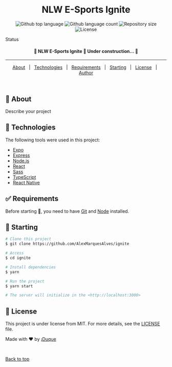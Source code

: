 <div align="center" id="top"> 
  <!-- <img src="./.github/app.gif" alt="Ignite" /> -->

&#xa0;

  <!-- <a href="https://ignite.netlify.app">Demo</a> -->
</div>

<h1 align="center">NLW E-Sports Ignite</h1>

<p align="center">
  <img alt="Github top language" src="https://img.shields.io/github/languages/top/AlexMarquesAlves/ignite?color=56BEB8">

  <img alt="Github language count" src="https://img.shields.io/github/languages/count/AlexMarquesAlves/ignite?color=56BEB8">

  <img alt="Repository size" src="https://img.shields.io/github/repo-size/AlexMarquesAlves/ignite?color=56BEB8">

  <img alt="License" src="https://img.shields.io/github/license/AlexMarquesAlves/ignite?color=56BEB8">

  <!-- <img alt="Github issues" src="https://img.shields.io/github/issues/AlexMarquesAlves/ignite?color=56BEB8" /> -->

  <!-- <img alt="Github forks" src="https://img.shields.io/github/forks/AlexMarquesAlves/ignite?color=56BEB8" /> -->

  <!-- <img alt="Github stars" src="https://img.shields.io/github/stars/AlexMarquesAlves/ignite?color=56BEB8" /> -->
</p>

Status

<h4 align="center">
	🚧 NLW E-Sports Ignite 🚀 Under construction...  🚧
</h4>

<hr>

<p align="center">
  <a href="#dart-about">About</a> &#xa0; | &#xa0; 
  <!-- <a href="#sparkles-features">Features</a> &#xa0; | &#xa0; -->
  <a href="#rocket-technologies">Technologies</a> &#xa0; | &#xa0;
  <a href="#white_check_mark-requirements">Requirements</a> &#xa0; | &#xa0;
  <a href="#checkered_flag-starting">Starting</a> &#xa0; | &#xa0;
  <a href="#memo-license">License</a> &#xa0; | &#xa0;
  <a href="https://github.com/AlexMarquesAlves" target="_blank">Author</a>
</p>

<br>

## :dart: About

Describe your project

<!-- ## :sparkles: Features

:heavy_check_mark: Feature 1;\
:heavy_check_mark: Feature 2;\
:heavy_check_mark: Feature 3; -->

## :rocket: Technologies

The following tools were used in this project:

- [Expo](https://expo.io/)
- [Express](https://expressjs.com/pt-br/)
- [Node.js](https://nodejs.org/en/)
- [React](https://pt-br.reactjs.org/)
- [Sass](https://sass-lang.com/)
- [TypeScript](https://www.typescriptlang.org/)
- [React Native](https://reactnative.dev/)

## :white_check_mark: Requirements

Before starting :checkered_flag:, you need to have [Git](https://git-scm.com) and [Node](https://nodejs.org/en/) installed.

## :checkered_flag: Starting

```bash
# Clone this project
$ git clone https://github.com/AlexMarquesAlves/ignite

# Access
$ cd ignite

# Install dependencies
$ yarn

# Run the project
$ yarn start

# The server will initialize in the <http://localhost:3000>
```

## :memo: License

This project is under license from MIT. For more details, see the [LICENSE](LICENSE.md) file.

Made with :heart: by <a href="https://github.com/AlexMarquesAlves" target="_blank">¡Duque</a>

&#xa0;

<a href="#top">Back to top</a>
